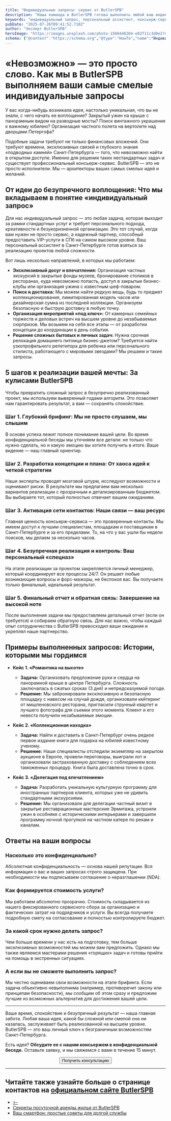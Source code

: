 ```yaml
---
title: "Индивидуальные запросы: сервис от ButlerSPB"
description: "Наша команда в ButlerSPB готова выполнить любой ваш индивидуальный запрос. Мы подходим к каждой задаче с вниманием, гарантируя эксклюзивность и высочайший сервис."
keywords: "индивидуальный запрос, персональный ассистент, консьерж-сервис, ButlerSPB, нестандартные задачи, эксклюзивные услуги, личные поручения"
pubDate: "2025-07-26T09:41:52.710Z"
author: "Эксперт ButlerSPB"
heroImage: "https://images.unsplash.com/photo-1560448204-e02f11c3d0e2?q=80&w=2070&auto=format&fit=crop"
schema: {"@context":"https://schema.org","@type":"HowTo","name":"Индивидуальные запросы: сервис от ButlerSPB","description":"Наша команда в ButlerSPB готова выполнить любой ваш индивидуальный запрос. Мы подходим к каждой задаче с вниманием, гарантируя эксклюзивность и высочайший сервис.","image":{"@type":"ImageObject","url":"https://images.unsplash.com/photo-1560448204-e02f11c3d0e2?q=80&w=2070&auto=format&fit=crop"},"aggregateRating":{"@type":"AggregateRating","ratingValue":"4.8","reviewCount":872,"bestRating":"5","worstRating":"1"},"publisher":{"@type":"Organization","name":"Блог ButlerSPB","logo":{"@type":"ImageObject","url":"https://butlerspb-blog.netlify.app/favicon.ico"}},"mainEntityOfPage":{"@type":"WebPage","@id":"https://butlerspb-blog.netlify.app/blog/individualnye-zaprosy/"}}
---
```

# «Невозможно» — это просто слово. Как мы в ButlerSPB выполняем ваши самые смелые индивидуальные запросы

У вас когда-нибудь возникала идея, настолько уникальная, что вы не знали, с чего начать ее воплощение? Закрытый ужин на крыше с панорамным видом на разводные мосты? Поиск винтажного украшения к важному юбилею? Организация частного полета на вертолете над дворцами Петергофа?

Подобные задачи требуют не только финансовых вложений. Они требуют времени, эксклюзивных связей и глубокого знания «подводных камней» Санкт-Петербурга — того, что невозможно найти в открытом доступе. Именно для решения таких нестандартных задач и существует профессиональный консьерж-сервис. ButlerSPB — это не просто исполнители. Мы — архитекторы ваших самых смелых идей и желаний.

## От идеи до безупречного воплощения: Что мы вкладываем в понятие «индивидуальный запрос»

Для нас индивидуальный запрос — это любая задача, которая выходит за рамки стандартных услуг и требует персонального подхода, креативности и безукоризненной организации. Это тот случай, когда вам нужен не просто сервис, а надежный партнер, способный предоставить VIP-услуги в СПб на самом высоком уровне. Ваш персональный ассистент в Санкт-Петербурге готов взяться за реализацию проектов любой сложности.

Вот лишь несколько направлений, в которых мы работаем:

*   **Эксклюзивный досуг и впечатления:** Организация частных экскурсий в закрытые фонды музеев, бронирование столиков в ресторанах, куда невозможно попасть, доступ в закрытые бизнес-клубы или организация ужина с известным шеф-поваром.
*   **Поиск и доставка:** Мы можем найти редкую вещь, будь то предмет коллекционирования, лимитированная модель часов или дизайнерская сумка из последней коллекции. Организуем безопасную и быструю доставку в любую точку.
*   **Организация мероприятий «под ключ»:** От камерных семейных торжеств и деловых встреч на высшем уровне до незабываемых сюрпризов. Мы возьмем на себя все этапы — от разработки концепции до координации в день события.
*   **Решение сложных бытовых и личных задач:** Нужна срочная релокация домашнего питомца бизнес-джетом? Требуется найти узкопрофильного репетитора для ребенка или персонального стилиста, работающего с мировыми звездами? Мы решаем и такие запросы.

## 5 шагов к реализации вашей мечты: За кулисами ButlerSPB

Чтобы превратить сложный запрос в безупречно реализованный проект, мы используем выверенный годами алгоритм. Это позволяет нам гарантировать результат, а вам — сохранять спокойствие.

### Шаг 1. Глубокий брифинг: Мы не просто слушаем, мы слышим
В основе успеха лежит полное понимание вашей цели. Во время конфиденциальной беседы мы уточняем все детали: не только что нужно сделать, но и какую эмоцию вы хотите получить в итоге. Ваше видение — наш главный ориентир.

### Шаг 2. Разработка концепции и плана: От хаоса идей к четкой стратегии
Наши эксперты проводят мозговой штурм, исследуют возможности и оценивают риски. В результате мы предлагаем вам несколько вариантов реализации с прозрачным и детализированным бюджетом. Вы выбираете тот, который полностью отвечает вашим ожиданиям.

### Шаг 3. Активация сети контактов: Наши связи — ваш ресурс
Главная ценность консьерж-сервиса — это проверенные контакты. Мы имеем доступ к лучшим специалистам, площадкам и поставщикам в Санкт-Петербурге и за его пределами. То, на что у вас ушли бы недели поисков, мы делаем за несколько часов.

### Шаг 4. Безупречная реализация и контроль: Ваш персональный «спецназ»
На этапе реализации за проектом закрепляется личный менеджер, который координирует все процессы 24/7. Он решает любые возникающие вопросы и форс-мажоры, не беспокоя вас. Вы получаете только финальный, идеальный результат.

### Шаг 5. Финальный отчет и обратная связь: Завершение на высокой ноте
После выполнения задачи мы предоставляем детальный отчет (если он требуется) и собираем обратную связь. Для нас важно, чтобы каждый опыт сотрудничества с ButlerSPB превосходил ваши ожидания и укреплял наше партнерство.

## Примеры выполненных запросов: Истории, которыми мы гордимся

*   **Кейс 1. «Романтика на высоте»**
    *   **Задача:** Организовать предложение руки и сердца на панорамной крыше в центре Петербурга. Сложность заключалась в сжатых сроках (3 дня) и непредсказуемой погоде.
    *   **Решение:** Мы забронировали эксклюзивную и безопасную площадку с навесом на случай дождя, организовали кейтеринг от мишленовского ресторана, пригласили струнный квартет и лучшего фотографа для съемки этого момента. Клиент и его невеста получили незабываемые эмоции.

*   **Кейс 2. «Коллекционная находка»**
    *   **Задача:** Найти и доставить в Санкт-Петербург очень редкое первое издание книги для подарка на юбилей известному ученому.
    *   **Решение:** Наши специалисты отследили экземпляр на закрытом аукционе в Европе, провели переговоры, выиграли лот и организовали застрахованную доставку с соблюдением всех таможенных процедур. Книга была доставлена точно в срок.

*   **Кейс 3. «Делегация под впечатлением»**
    *   **Задача:** Разработать уникальную культурную программу для иностранных партнеров клиента, которых уже не удивить стандартными экскурсиями.
    *   **Решение:** Мы организовали для делегации частный визит в закрытые реставрационные мастерские Эрмитажа, устроили ужин в особняке с историческими интерьерами и завершили программу ночной прогулкой на частном катере по рекам и каналам.

## Ответы на ваши вопросы

### Насколько это конфиденциально?
Абсолютная конфиденциальность — основа нашей репутации. Вся информация о вас и ваших запросах строго защищена. При необходимости мы подписываем соглашение о неразглашении (NDA).

### Как формируется стоимость услуги?
Мы работаем абсолютно прозрачно. Стоимость складывается из нашего фиксированного сервисного сбора за организацию и фактических затрат на подрядчиков и услуги. Вы всегда получаете подробную смету на согласование и полностью контролируете бюджет.

### За какой срок нужно делать запрос?
Чем больше времени у нас есть на подготовку, тем больше эксклюзивных возможностей мы можем вам предложить. Однако мы также являемся мастерами решения «горящих» задач и готовы прийти на помощь в экстренных ситуациях.

### А если вы не сможете выполнить запрос?
Мы честно оцениваем свои возможности на этапе брифинга. Если задача объективно невыполнима (например, противоречит закону или принципам безопасности), мы сообщим об этом сразу и предложим лучшие из возможных альтернатив для достижения вашей цели.

***

Ваше время, спокойствие и безупречный результат — наша главная забота. Любая ваша идея, какой бы сложной или смелой она ни казалась, заслуживает быть реализованной на высшем уровне. ButlerSPB — это ваш личный ключ к безграничным возможностям Санкт-Петербурга.

Есть идея? **Обсудите ее с нашим консьержем в конфиденциальной беседе.** Оставьте заявку, и мы свяжемся с вами в течение 15 минут.

<center>
<button>Получить консультацию</button>
</center>

---

## Читайте также узнайте больше о странице контактов на <a href="https://butlerspb.ru/contacts" target="_blank" rel="nofollow">официальном сайте ButlerSPB</a>

*   [>-](/blog/agentstvo-po-arende-zhilya-v-spb/)
*   [Секреты посуточной аренды жилья от ButlerSPB](/blog/posutochnaya-arenda/)
*   [Ваш смартфон: простые советы для долгой службы](/blog/vash-smartfon/)

